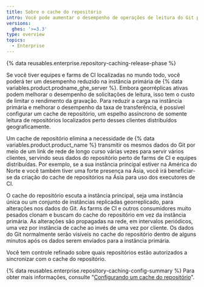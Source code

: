 ```yaml
---
title: Sobre o cache do repositório
intro: Você pode aumentar o desempenho de operações de leitura do Git para equipes distribuídas e farms de CI com cache de repositórios.
versions:
  ghes: '>=3.3'
type: overview
topics:
  - Enterprise
---
```


{% data reusables.enterprise.repository-caching-release-phase %}

Se você tiver equipes e farms de CI localizadas no mundo todo, você poderá ter um desempenho reduzido na instância primária de {% data variables.product.prodname_ghe_server %}. Embora georréplicas ativas podem melhorar o desempenho de solicitações de leitura, isso tem o custo de limitar o rendimento da gravação. Para reduzir a carga na instância primária e melhorar o desempenho da taxa de transferência, é possível configurar um cache de repositório, um espelho assíncrono de somente leitura de repositórios localizados perto desses clientes distribuídos geograficamente.

Um cache de repositório elimina a necessidade de {% data variables.product.product_name %} transmitir os mesmos dados do Git por meio de um link de rede de longo curso várias vezes para servir vários clientes, servindo seus dados do repositório perto de farms de CI e equipes distribuídas. Por exemplo, se a sua instância principal estiver na América do Norte e você também tiver uma forte presença na Ásia, você irá beneficiar-se da criação do cache de repositórios na Ásia para uso dos executores de CI.

O cache do repositório escuta a instância principal, seja uma instância única ou um conjunto de instâncias replicadas georreplicado, para alterações nos dados do Git. As farms de CI e outros consumidores muito pesados clonam e buscam do cache do repositório em vez da instância primária. As alterações são propagadas na rede, em intervalos periódicos, uma vez por instância de cache ao invés de uma vez por cliente. Os dados do Git normalmente serão visíveis no cache do repositório dentro de alguns minutos após os dados serem enviados para a instância primária.

Você tem controle refinado sobre quais repositórios estão autorizados a sincronizar com o cache do repositório.

{% data reusables.enterprise.repository-caching-config-summary %} Para obter mais informações, consulte "[Configurando um cache do repositório](/admin/enterprise-management/caching-repositories/configuring-a-repository-cache)".
